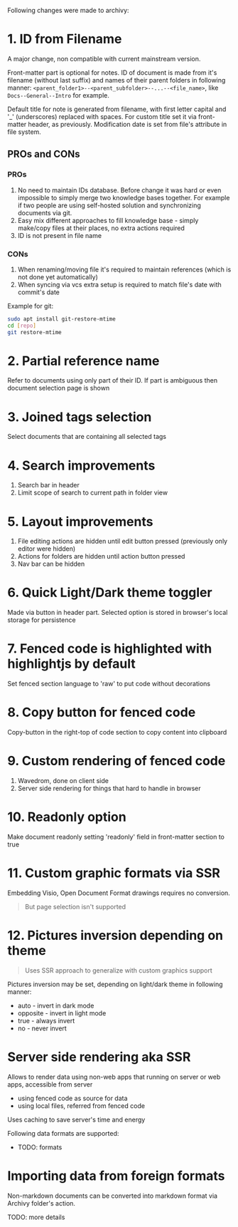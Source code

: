 Following changes were made to archivy:

# 1. ID from Filename

A major change, non compatible with current mainstream version.

Front-matter part is optional for notes. ID of document is made from it's filename (without last suffix) and names of their parent folders in following manner: `<parent_folder1>--<parent_subfolder>--...--<file_name>`, like `Docs--General--Intro` for example.

Default title for note is generated from filename, with first letter capital and '_' (underscores) replaced with spaces.
For custom title set it via front-matter header, as previously.
Modification date is set from file's attribute in file system.

## PROs and CONs

### PROs

1. No need to maintain IDs database. Before change it was hard or even impossible to simply merge two knowledge bases together. For example if two people are using self-hosted solution and synchronizing documents via git.
2. Easy mix different approaches to fill knowledge base - simply make/copy files at their places, no extra actions required
3. ID is not present in file name

### CONs

1. When renaming/moving file it's required to maintain references (which is not done yet automatically)
2. When syncing via vcs extra setup is required to match file's date with commit's date

Example for git:
```bash
sudo apt install git-restore-mtime		
cd [repo]
git restore-mtime
```

# 2. Partial reference name

Refer to documents using only part of their ID. If part is ambiguous then document selection page is shown

# 3. Joined tags selection

Select documents that are containing all selected tags

# 4. Search improvements

1. Search bar in header
2. Limit scope of search to current path in folder view

# 5. Layout improvements

1. File editing actions are hidden until edit button pressed (previously only editor were hidden)
2. Actions for folders are hidden until action button pressed
3. Nav bar can be hidden

# 6. Quick Light/Dark theme toggler

Made via button in header part. Selected option is stored in browser's local storage for persistence

# 7. Fenced code is highlighted with highlightjs by default

Set fenced section language to 'raw' to put code without decorations

# 8. Copy button for fenced code

Copy-button in the right-top of code section to copy content into clipboard

# 9. Custom rendering of fenced code

1. Wavedrom, done on client side
2. Server side rendering for things that hard to handle in browser

# 10. Readonly option

Make document readonly setting 'readonly' field in front-matter section to true

# 11. Custom graphic formats via SSR

Embedding Visio, Open Document Format drawings requires no conversion.

> But page selection isn't supported

# 12. Pictures inversion depending on theme

> Uses SSR approach to generalize with custom graphics support

Pictures inversion may be set, depending on light/dark theme in following manner:

- auto      - invert in dark mode
- opposite  - invert in light mode
- true      - always invert
- no        - never invert

# Server side rendering aka SSR

Allows to render data using non-web apps that running on server or web apps, accessible from server
- using fenced code as source for data
- using local files, referred from fenced code

Uses caching to save server's time and energy

Following data formats are supported:

- TODO: formats

# Importing data from foreign formats

Non-markdown documents can be converted into markdown format via Archivy folder's action.

TODO: more details
